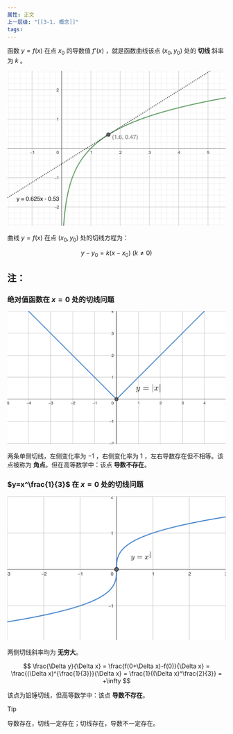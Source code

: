 ```yaml
---
属性: 正文
上一层级: "[[3-1. 概念]]"
tags:
---
```


函数 $y=f(x)$ 在点 $x_0$ 的导数值 $f’(x)$ ，就是函数曲线该点 $(x_0,y_0)$ 处的 **切线** 斜率为 $k$ 。

![tangent](assets/tangent.jpg)

曲线 $y=f(x)$ 在点 $(x_0, y_0)$ 处的切线方程为：

$$
y-y_0 = k(x-x_0) ~ (k \ne 0)
$$

## 注：

### 绝对值函数在 $x=0$ 处的切线问题

![abs](assets/absx.jpg)

两条单侧切线，左侧变化率为 $-1$ ，右侧变化率为 $1$ ，左右导数存在但不相等。该点被称为 **角点**。但在高等数学中：该点 **导数不存在**。

### $y=x^\frac{1}{3}$ 在 $x=0$ 处的切线问题

![x^1/3](assets/x13.jpg)

两侧切线斜率均为 **无穷大**。

$$
\frac{\Delta y}{\Delta x} = \frac{f(0+\Delta x)-f(0)}{\Delta x} = \frac{(\Delta x)^{\frac{1}{3}}}{\Delta x} = \frac{1}{(\Delta x)^\frac{2}{3}} = +\infty
$$

该点为铅锤切线，但高等数学中：该点 **导数不存在**。

> [!tip] 
> 导数存在，切线一定存在；切线存在，导数不一定存在。